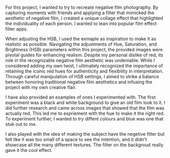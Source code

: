 For this project, I wanted to try to recreate negative film photography. By capturing moments with friends and applying a filter that mimicked the aesthetic of negative film, I created a unique collage effect that highlighted the individuality of each person. I wanted to lean into popular film effect filter apps. 

When adjusting the HSB, I used the exmaple as inspiration to make it as realistic as possible. Navigating the adjustments of Hue, Saturation, and Brightness (HSB) parameters within this project, the provided images were pivotal guides for enhancing realism. Despite my personal dislike of red, its role in the recognizable negative film aesthetic was undeniable. While I considered adding my own twist, I ultimately recognized the importance of retaining the iconic red hues for authenticity and flexibility in interpretation. Through careful manipulation of HSB settings, I aimed to strike a balance between honoring traditional negative film aesthetics and infusing the project with my own creative flair. 

I have also provided an examples of ones I experimented with. The first experiment was a black and white background to give an old film look to it. I did further research and came across images that showed that the film was actually red. This led me to expriement with the hue to make it the right red. To experiment further, I wanted to try diffent colours and blue was one that stuk out to me. 

I also played with the idea of making the subject have the negetive filter but felt like it was too small of a space to see the intention, and it didn't showcase all the many different textures. The filter on the backgroud really gave it the cool effect.  
